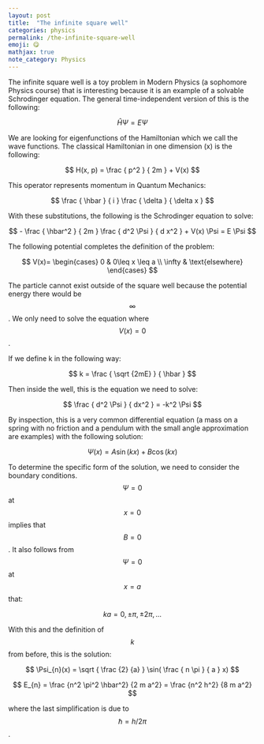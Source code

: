 ```yaml
---
layout: post
title:  "The infinite square well"
categories: physics
permalink: /the-infinite-square-well
emoji: 😋
mathjax: true
note_category: Physics
---
```


The infinite square well is a toy problem in Modern Physics (a sophomore Physics course) that is interesting because it is an example of a solvable Schrodinger equation. The general time-independent version of this is the following:

$$ \hat {H} \Psi = E \Psi $$

We are looking for eigenfunctions of the Hamiltonian which we call the wave functions. The classical Hamiltonian in one dimension (x) is the following:

$$ H(x, p) = \frac { p^2 } { 2m } + V(x) $$

This operator represents momentum in Quantum Mechanics: 

$$ \frac { \hbar } { i } \frac { \delta } { \delta x } $$

With these substitutions, the following is the Schrodinger equation to solve:

$$ - \frac { \hbar^2 } { 2m } \frac { d^2 \Psi } { d x^2 } + V(x) \Psi = E \Psi $$

The following potential completes the definition of the problem:

$$ V(x)= 
\begin{cases}
0 & 0\leq x \leq a \\ 
\infty & \text{elsewhere}
\end{cases} $$

The particle cannot exist outside of the square well because the potential energy there would be $$ \infty $$. We only need to solve the equation where $$ V(x) = 0 $$.

If we define k in the following way:

$$ k = \frac { \sqrt {2mE} } { \hbar } $$

Then inside the well, this is the equation we need to solve:

$$ \frac { d^2 \Psi } { dx^2 } = -k^2 \Psi $$

By inspection, this is a very common differential equation (a mass on a spring with no friction and a pendulum with the small angle approximation are examples) with the following solution:

$$ \Psi(x) = A \sin(kx) + B \cos(kx) $$

To determine the specific form of the solution, we need to consider the boundary conditions. $$ \Psi = 0 $$ at $$ x = 0 $$ implies that $$ B = 0 $$. It also follows from $$ \Psi = 0 $$ at $$ x = a $$ that:

$$ ka = 0, \pm \pi, \pm 2 \pi, ... $$

With this and the definition of $$ k $$ from before, this is the solution:

$$ \Psi_{n}(x) = \sqrt { \frac {2} {a} } \sin( \frac { n \pi } { a } x) $$

$$ E_{n} = \frac {n^2 \pi^2 \hbar^2} {2 m a^2} = \frac {n^2 h^2} {8 m a^2} $$

where the last simplification is due to $$ \hbar = h/2\pi $$.
